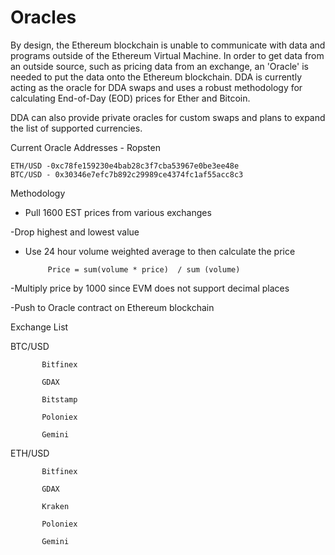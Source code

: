 # Oracles

By design, the Ethereum blockchain is unable to communicate with data and programs outside of the Ethereum Virtual Machine.  In order to get data from an outside source, such as pricing data from an exchange, an 'Oracle' is needed to put the data onto the Ethereum blockchain.  DDA is currently acting as the oracle for DDA swaps and uses a robust methodology for calculating End-of-Day (EOD) prices for Ether and Bitcoin.

DDA can also provide private oracles for custom swaps and plans to expand the list of supported currencies. 


Current Oracle Addresses - Ropsten

    ETH/USD -0xc78fe159230e4bab28c3f7cba53967e0be3ee48e
    BTC/USD - 0x30346e7efc7b892c29989ce4374fc1af55acc8c3

Methodology

- Pull 1600 EST prices from various exchanges

-Drop highest and lowest value

- Use 24 hour volume weighted average to then calculate the price

           Price = sum(volume * price)  / sum (volume)
           
-Multiply price by 1000 since EVM does not support decimal places

-Push to Oracle contract on Ethereum blockchain



Exchange List

BTC/USD 

           Bitfinex

           GDAX

           Bitstamp

           Poloniex

           Gemini



ETH/USD

           Bitfinex

           GDAX

           Kraken

           Poloniex

           Gemini

